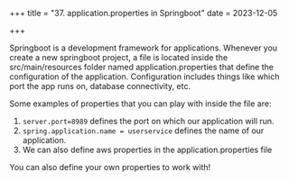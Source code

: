 +++
title = "37. application.properties in Springboot"
date = 2023-12-05

+++

Springboot is a development framework for applications. Whenever you create a new springboot project, a file is located inside the src/main/resources folder named application.properties that define the configuration of the application. Configuration includes things like which port the app runs on, database connectivity, etc.

Some examples of properties that you can play with inside the file are:

1. `server.port=8989` defines the port on which our application will run.
2. `spring.application.name = userservice` defines the name of our application.
3. We can also define aws properties in the application.properties file

You can also define your own properties to work with!
